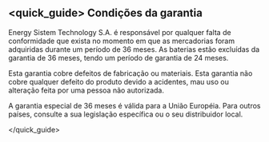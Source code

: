 ## <quick_guide> Condições da garantia

Energy Sistem Technology S.A. é responsável por qualquer falta de conformidade que exista no momento em que as mercadorias foram adquiridas durante um período de 36 meses. As baterias estão excluídas da garantia de 36 meses, tendo um período de garantia de 24 meses.

Esta garantia cobre defeitos de fabricação ou materiais. Esta garantia não cobre qualquer defeito do produto devido a acidentes, mau uso ou alteração feita por uma pessoa não autorizada.

 A garantia especial de 36 meses é válida para a União Européia. Para outros países, consulte a sua legislação específica ou o seu distribuidor local.

</quick_guide>
